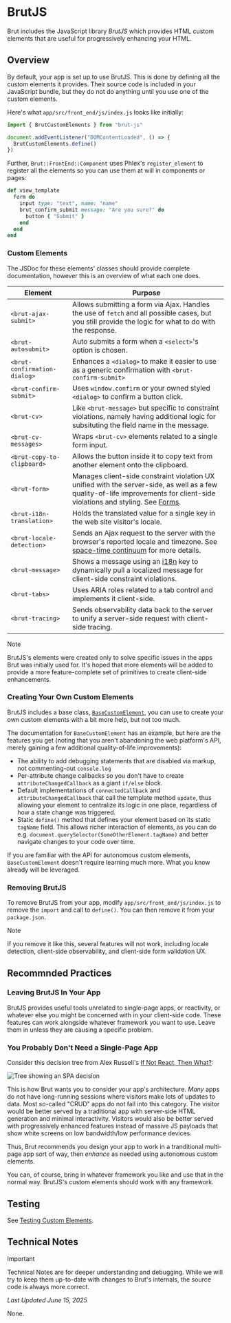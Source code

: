 # BrutJS

Brut includes the JavaScript library *BrutJS* which provides HTML custom elements that are useful for
progressively enhancing your HTML.

## Overview

By default, your app is set up to use BrutJS.  This is done by defining all the custom elements it
provides. Their source code is included in your JavaScript bundle, but they do not do anything until you
use one of the custom elements.

Here's what `app/src/front_end/js/index.js` looks like initially:

```javascript
import { BrutCustomElements } from "brut-js"

document.addEventListener("DOMContentLoaded", () => {
  BrutCustomElements.define()
})
``` 

Further, `Brut::FrontEnd::Component` uses Phlex's `register_element` to register all the elements so you
can use them at will in components or pages:

```ruby
def view_template
  form do
    input type: "text", name: "name"
    brut_confirm_submit message: "Are you sure?" do
      button { "Submit" }
    end
  end
end
```

### Custom Elements

The JSDoc for these elements' classes should provide complete documentation, however this is an overview
of what each one does.

| Element                      | Purpose |
|---|---|
| `<brut-ajax-submit>`         | Allows submitting a form via Ajax. Handles the use of `fetch` and all possible cases, but you still provide the logic for what to do with the response. |
| `<brut-autosubmit>`          | Auto submits a form when a `<select>`'s option is chosen.        |
| `<brut-confirmation-dialog>` | Enhances a `<dialog>` to make it easier to use as a generic confirmation with `<brut-confirm-submit>` |
| `<brut-confirm-submit>`      | Uses `window.confirm` or your owned styled `<dialog>` to confirm a button click. |
| `<brut-cv>`                  | Like `<brut-message>` but specific to constraint violations, namely having additional logic for subsituting the field name in the message. |
| `<brut-cv-messages>`         | Wraps `<brut-cv>` elements related to a single form input.        |
| `<brut-copy-to-clipboard>`   | Allows the button inside it to copy text from another element onto the clipboard.        |
| `<brut-form>`                | Manages client-side constraint violation UX unified with the server-side, as well as a few quality-of-life improvements for client-side violations and styling. See [Forms](/forms#forms-and-constraint-violations).|
| `<brut-i18n-translation>`    | Holds the translated value for a single key in the web site visitor's locale.        |
| `<brut-locale-detection>`    | Sends an Ajax request to the server with the browser's reported locale and timezone.  See [space-time continuum](/space-time-continuum#getting-timezone-from-the-browser) for more details.        |
| `<brut-message>`             | Shows a message using an [i18n](/i18n) key to dynamically pull a localized message for client-side constraint violations. |
| `<brut-tabs>`                | Uses ARIA roles related to a tab control and implements it client-side. |
| `<brut-tracing>`             | Sends observability data back to the server to unify a server-side request with client-side tracing.|

> [!NOTE]
> BrutJS's elements were created only to solve specific issues in the apps Brut was initially used for.
> It's hoped that more elements will be added to provide a more feature-complete set of primitives to
> create client-side enhancements.

### Creating Your Own Custom Elements

BrutJS includes a base class, [`BaseCustomElement`](/brut-js/api/BaseCustomElement.html), you can use to
create your own custom elements with a bit more help, but not too much.

The documentation for `BaseCustomElement` has an example, but here are the features you get (noting that
you aren't abandoning the web platform's API, merely gaining a few additional quality-of-life
improvements):

* The ability to add debugging statements that are disabled via markup, not commenting-out `console.log`
* Per-attribute change callbacks so you don't have to create `attributeChangedCallback` as a giant `if/else` block.
* Default implementations of `connectedCallback` and `attributeChangedCallback` that call the template method `update`, thus allowing your element to centralize its logic in one place, regardless of how a state change was triggered.
* Static `define()` method that defines your element based on its static `tagName` field. This allows richer interaction of elements, as you can do e.g. `document.querySelector(SomeOtherElement.tagName)`  and better navigate changes to your code over time.

If you are familiar with the API for autonomous custom elements, `BaseCustomElement` doesn't require
learning much more.  What you know already will be leveraged.

### Removing BrutJS

To remove BrutJS from your app, modify `app/src/front_end/js/index.js` to remove the `import` and call to
`define()`.  You can then remove it from your `package.json`.

> [!NOTE]
> If you remove it like this, several features will not work, including locale detection, client-side observability, and client-side form validation UX.

## Recommnded Practices

### Leaving BrutJS In Your App

BrutJS provides useful tools unrelated to single-page apps, or reactivity, or
whatever else you might be concerned with in your client-side code.  These features
can work alongside whatever framework you want to use. Leave them in unless they are
causing a specific problem.

### You Probably Don't Need a Single-Page App

Consider this decision tree from Alex Russell's [If Not React, Then
What?](https://infrequently.org/2024/11/if-not-react-then-what/):

![Tree showing an SPA decision](/images/spa.png)

This is how Brut wants you to consider your app's architecture.  *Many* apps do not have long-running
sessions where visitors make lots of updates to data.  Most so-called "CRUD" apps do not fall into this
category. The visitor would be better served by a traditional app with server-side HTML generation and
minimal interactivity.  Visitors would also be better served with progressively enhanced features instead
of massive JS payloads that show white screens on low bandwidth/low performance devices.

Thus, Brut recommends you design your app to work in a tranditional multi-page app sort of way, then
*enhance* as needed using autonomous custom elements.

You can, of course, bring in whatever framework you like and use that in the normal way.  BrutJS's custom
elements should work with any framework.

## Testing

See [Testing Custom Elements](/custom-element-tests).

## Technical Notes

> [!IMPORTANT]
> Technical Notes are for deeper understanding and debugging. While we will try to keep them up-to-date with changes to Brut's
> internals, the source code is always more correct.

_Last Updated June 15, 2025_

None.
